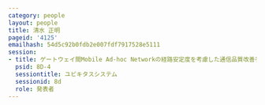 ```yaml
---
category: people
layout: people
title: 清水 正明
pageid: '4125'
emailhash: 54d5c92b0fdb2e007fdf7917528e5111
session:
- title: ゲートウェイ間Mobile Ad-hoc Networkの経路安定度を考慮した通信品質改善手法
  psid: 8D-4
  sessiontitle: ユビキタスシステム
  sessionid: 8d
  role: 発表者
---
```

